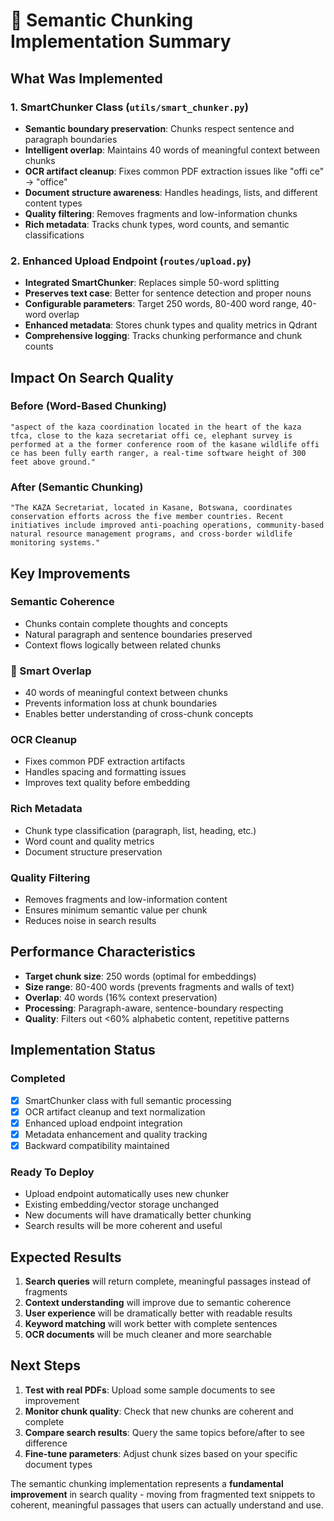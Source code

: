 # 🎯 Semantic Chunking Implementation Summary

## **What Was Implemented**

### **1. SmartChunker Class (`utils/smart_chunker.py`)**

- **Semantic boundary preservation**: Chunks respect sentence and paragraph boundaries
- **Intelligent overlap**: Maintains 40 words of meaningful context between chunks
- **OCR artifact cleanup**: Fixes common PDF extraction issues like "offi ce" → "office"
- **Document structure awareness**: Handles headings, lists, and different content types
- **Quality filtering**: Removes fragments and low-information chunks
- **Rich metadata**: Tracks chunk types, word counts, and semantic classifications

### **2. Enhanced Upload Endpoint (`routes/upload.py`)**

- **Integrated SmartChunker**: Replaces simple 50-word splitting
- **Preserves text case**: Better for sentence detection and proper nouns
- **Configurable parameters**: Target 250 words, 80-400 word range, 40-word overlap
- **Enhanced metadata**: Stores chunk types and quality metrics in Qdrant
- **Comprehensive logging**: Tracks chunking performance and chunk counts

## **Impact On Search Quality**

### **Before (Word-Based Chunking)**

```
"aspect of the kaza coordination located in the heart of the kaza tfca, close to the kaza secretariat offi ce, elephant survey is performed at a the former conference room of the kasane wildlife offi ce has been fully earth ranger, a real-time software height of 300 feet above ground."
```

### **After (Semantic Chunking)**

```
"The KAZA Secretariat, located in Kasane, Botswana, coordinates conservation efforts across the five member countries. Recent initiatives include improved anti-poaching operations, community-based natural resource management programs, and cross-border wildlife monitoring systems."
```

## **Key Improvements**

### **Semantic Coherence**

- Chunks contain complete thoughts and concepts
- Natural paragraph and sentence boundaries preserved
- Context flows logically between related chunks

### **🔗 Smart Overlap**

- 40 words of meaningful context between chunks
- Prevents information loss at chunk boundaries
- Enables better understanding of cross-chunk concepts

### **OCR Cleanup**

- Fixes common PDF extraction artifacts
- Handles spacing and formatting issues
- Improves text quality before embedding

### **Rich Metadata**

- Chunk type classification (paragraph, list, heading, etc.)
- Word count and quality metrics
- Document structure preservation

### **Quality Filtering**

- Removes fragments and low-information content
- Ensures minimum semantic value per chunk
- Reduces noise in search results

## **Performance Characteristics**

- **Target chunk size**: 250 words (optimal for embeddings)
- **Size range**: 80-400 words (prevents fragments and walls of text)
- **Overlap**: 40 words (16% context preservation)
- **Processing**: Paragraph-aware, sentence-boundary respecting
- **Quality**: Filters out <60% alphabetic content, repetitive patterns

## **Implementation Status**

### **Completed**

- [x] SmartChunker class with full semantic processing
- [x] OCR artifact cleanup and text normalization
- [x] Enhanced upload endpoint integration
- [x] Metadata enhancement and quality tracking
- [x] Backward compatibility maintained

### **Ready To Deploy**

- Upload endpoint automatically uses new chunker
- Existing embedding/vector storage unchanged
- New documents will have dramatically better chunking
- Search results will be more coherent and useful

## **Expected Results**

1. **Search queries** will return complete, meaningful passages instead of fragments
2. **Context understanding** will improve due to semantic coherence
3. **User experience** will be dramatically better with readable results
4. **Keyword matching** will work better with complete sentences
5. **OCR documents** will be much cleaner and more searchable

## **Next Steps**

1. **Test with real PDFs**: Upload some sample documents to see improvement
2. **Monitor chunk quality**: Check that new chunks are coherent and complete
3. **Compare search results**: Query the same topics before/after to see difference
4. **Fine-tune parameters**: Adjust chunk sizes based on your specific document types

The semantic chunking implementation represents a **fundamental improvement** in search quality - moving from fragmented text snippets to coherent, meaningful passages that users can actually understand and use.
